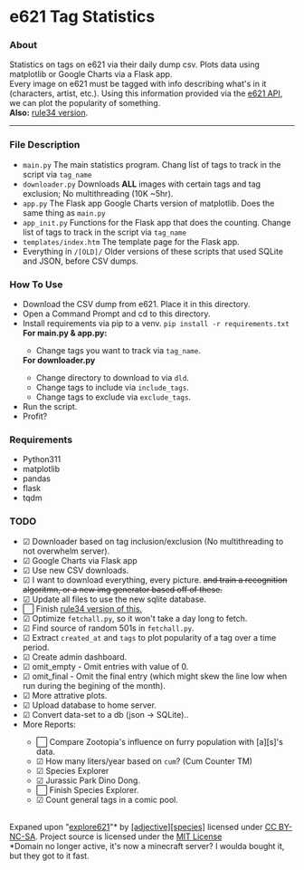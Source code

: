 # e621 Tag Statistics
<h3><b>About</b></h3>
Statistics on tags on e621 via their daily dump csv. Plots data using matplotlib or Google Charts via a Flask app.<br>
Every image on e621 must be tagged with info describing what's in it (characters, artist, etc.). Using this information provided via the <a href="https://e621.net/posts.json">e621 API</a>, we can plot the popularity of something.<br>
<b>Also:</b> <a href="https://github.com/E-Krabs/rule34_json_dump">rule34 version</a>.
<hr>

<h3><b>File Description</b></h3>
<ul>
  <li><code>main.py</code> The main statistics program. Chang list of tags to track in the script via <code>tag_name</code><br></li>
  <li><code>downloader.py</code> Downloads <b>ALL</b> images with certain tags and tag exclusion; No multithreading (10K ~5hr).<br></li>
  <li><code>app.py</code> The Flask app Google Charts version of matplotlib. Does the same thing as <code>main.py</code><br></li>
  <li><code>app_init.py</code> Functions for the Flask app that does the counting. Change list of tags to track in the script via <code>tag_name</code><br></li>
  <li><code>templates/index.htm</code> The template page for the Flask app.<br></li>
  <li>Everything in <code>/[OLD]/</code> Older versions of these scripts that used SQLite and JSON, before CSV dumps.</li>
</ul>

<h3><b>How To Use</b></h3>
<ul>
  <li>Download the CSV dump from e621. Place it in this directory.</li>
  <li>Open a Command Prompt and cd to this directory.</li>
  <li>Install requirements via pip to a venv. <code>pip install -r requirements.txt</code></li>
  <b>For main.py & app.py:</b>
  <ul>
    <li>Change tags you want to track via <code>tag_name</code>.</li>
  </ul>
  <b>For downloader.py</b>
  <ul>
    <li>Change directory to download to via <code>dld</code>.</li>
    <li>Change tags to include via <code>include_tags</code>.</li>
    <li>Change tags to exclude via <code>exclude_tags</code>.</li>
  </ul>
  <li>Run the script.</li>
  <li>Profit?</li>
</ul>
  
<h3><b>Requirements</b></h3>
<ul>
  <li>Python311</li>
  <li>matplotlib</li>
  <li>pandas</li>
  <li>flask</li>
  <li>tqdm</li>
</ul>

<h3><b>TODO</b></h3>
<ul>
  <li>☑ Downloader based on tag inclusion/exclusion (No multithreading to not overwhelm server).
  <li>☑ Google Charts via Flask app</li>
  <li>☑ Use new CSV downloads.</li>
  <li>☑ I want to download everything, every picture. <strike>and train a recognition algoritmn, or a new img generator based off of these.</strike></li>
  <li>☑ Update all files to use the new sqlite database.</li>
  <li>⬜ Finish <a href="https://github.com/E-Krabs/rule34_json_dump">rule34 version of this.</a></li>
  <li>☑ Optimize <code>fetchall.py</code>, so it won't take a day long to fetch.</li>
  <li>☑ Find source of random 501s in <code>fetchall.py</code>.</li>
  <li>☑ Extract <code>created_at</code> and <code>tags</code> to plot popularity of a tag over a time period.</li>
  <li>☑ Create admin dashboard.</li>
  <li>☑ omit_empty - Omit entries with value of 0.</li>
  <li>☑ omit_final - Omit the final entry (which might skew the line low when run during the begining of the month).</li>
  <li>☑ More attrative plots.</li>
  <li>☑ Upload database to home server.</li>
  <li>☑ Convert data-set to a db (json -> SQLite)..</li>
  <li>More Reports:</li>
    <ul>
      <li>⬜ Compare Zootopia's influence on furry population with [a][s]'s data.</li>
      <li>☑ How many liters/year based on <code>cum</code>? (Cum Counter TM)</li>
      <li>☑ Species Explorer</li>
      <li>☑ Jurassic Park Dino Dong.</li>
      <li>⬜ Finish Species Explorer.</li>
      <li>☑ Count general tags in a comic pool.</li>
  </ul>
</ul>
<br>
Expaned upon "<a href="https://explore621.net">explore621</a>"* by <a href="https://adjectivespecies.com/">[adjective][species]</a> licensed under <a href="https://creativecommons.org/licenses/by-nc-sa/4.0/">CC BY-NC-SA</a>. Project source is licensed under the <a href="https://github.com/E-Krabs/e621-tag-statistics/blob/main/LICENSE">MIT License</a><br>
*Domain no longer active, it's now a minecraft server? I woulda bought it, but they got to it fast.
